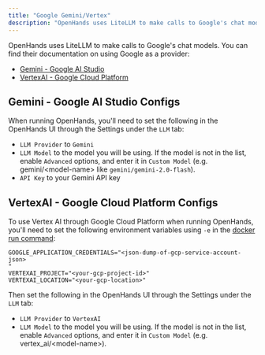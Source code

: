 ```yaml
---
title: "Google Gemini/Vertex"
description: "OpenHands uses LiteLLM to make calls to Google's chat models. You can find their documentation on using Google as a provider:"
---
```


OpenHands uses LiteLLM to make calls to Google's chat models. You can find their documentation on using Google as a provider:

- [Gemini - Google AI Studio](https://docs.litellm.ai/docs/providers/gemini)
- [VertexAI - Google Cloud Platform](https://docs.litellm.ai/docs/providers/vertex)

## Gemini - Google AI Studio Configs

When running OpenHands, you'll need to set the following in the OpenHands UI through the Settings under the `LLM` tab:
- `LLM Provider` to `Gemini`
- `LLM Model` to the model you will be using.
If the model is not in the list, enable `Advanced` options, and enter it in `Custom Model` 
(e.g. gemini/&lt;model-name&gt; like `gemini/gemini-2.0-flash`).
- `API Key` to your Gemini API key

## VertexAI - Google Cloud Platform Configs

To use Vertex AI through Google Cloud Platform when running OpenHands, you'll need to set the following environment
variables using `-e` in the [docker run command](../installation#running-openhands):

```
GOOGLE_APPLICATION_CREDENTIALS="<json-dump-of-gcp-service-account-json>
"
VERTEXAI_PROJECT="<your-gcp-project-id>"
VERTEXAI_LOCATION="<your-gcp-location>"
```
</CodeGroup>

Then set the following in the OpenHands UI through the Settings under the `LLM` tab:
- `LLM Provider` to `VertexAI`
- `LLM Model` to the model you will be using.
If the model is not in the list, enable `Advanced` options, and enter it in `Custom Model` 
(e.g. vertex_ai/&lt;model-name&gt;).
